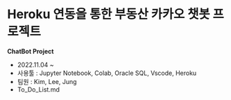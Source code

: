 # Heroku 연동을 통한 부동산 카카오 챗봇 프로젝트
**ChatBot Project**
+ 2022.11.04 ~
+ 사용툴 : Jupyter Notebook, Colab, Oracle SQL, Vscode, Heroku
+ 팀원 : Kim, Lee, Jung
+ To_Do_List.md